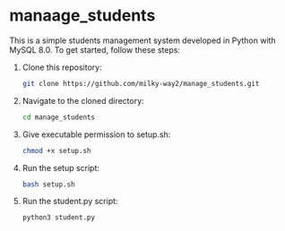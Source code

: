 # manaage_students

This is a simple students management system developed in Python with MySQL 8.0. To get started, follow these steps:

1. Clone this repository:
   ```bash
   git clone https://github.com/milky-way2/manage_students.git
   ```

2. Navigate to the cloned directory:
   ```bash
   cd manage_students
   ```
3. Give executable permission to setup.sh:
   ```bash
   chmod +x setup.sh
   ```
4. Run the setup script:
   ```bash
   bash setup.sh
   ```

5. Run the student.py script:
   ```bash
   python3 student.py
   ```


